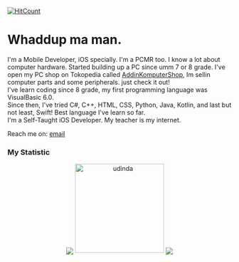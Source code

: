 [![HitCount](http://hits.dwyl.com/AddinDev/AddinDev.svg)](http://hits.dwyl.com/AddinDev/AddinDev)

# Whaddup ma man.
I'm a Mobile Developer, iOS specially. I'm a PCMR too. I know a lot about computer hardware. Started building up a PC since umm 7 or 8 grade. I've open my PC shop on Tokopedia called <a href="https://www.tokopedia.com/addinkomputer">AddinKomputerShop</a>, Im sellin computer parts and some peripherals. just check it out! 
\
I've learn coding since 8 grade, my first programming language was VisualBasic 6.0.
\
Since then, I've tried C#, C++, HTML, CSS, Python, Java, Kotlin, and last but not least, Swift! Best language I've learn so far.
\
I'm a Self-Taught iOS Developer. My teacher is my internet.

Reach me on: <a href="mailto:addinofficebox@gmail.com">email</a>

### My Statistic

<p align="center">
    <img align="center" src="https://github-readme-stats.vercel.app/api?username=addindev&theme=blueberry&show_icons=true">
    <img src="https://media.giphy.com/media/DxgYCBC9lOHQrZC6ab/giphy.gif" alt="udinda" width="200" height="200"/>
    <img align="center" src="https://github-readme-stats.vercel.app/api/top-langs/?username=addindev&layout=compact&theme=blueberry&show_icons=true">
</p> 
